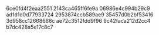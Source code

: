6ce0fd4f2eaa2551
2143ca465ff6fe9a
06986e4c994b29c9
ad1d1d0d77933724
2953874ccb589ae9
35457d0b2bf53416
3d958cc12668668c
ae72c3512fdd9f96
9c42faca212d2cc4
b7dc428a5e17c8c7
